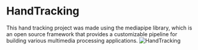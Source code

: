 # HandTracking
This hand tracking project was made using the mediapipe library, which is an open source framework that provides a customizable pipeline for building various multimedia processing applications.
![HandTracking](https://github.com/AchBenlakhdar/HandTracking/assets/104871915/4e67a8b9-86e1-4fb2-a067-fd7a4adf6ddb)
